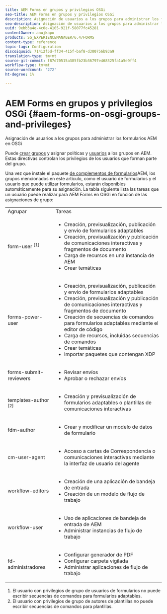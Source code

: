 ```yaml
---
title: AEM Forms en grupos y privilegios OSGi
seo-title: AEM Forms en grupos y privilegios OSGi
description: Asignación de usuarios a los grupos para administrar los formularios AEM en OSGi
seo-description: Asignación de usuarios a los grupos para administrar los formularios AEM en OSGi
uuid: 9ebb3a4e-4c0e-4105-921f-58077fc45281
contentOwner: anujkapo
products: SG_EXPERIENCEMANAGER/6.4/FORMS
content-type: reference
topic-tags: Configuration
discoiquuid: 71412f5d-ff34-415f-baf8-d300756b93a9
translation-type: tm+mt
source-git-commit: f87d70515a385fb23b36797e468325fa1a5e9ff4
workflow-type: tm+mt
source-wordcount: '272'
ht-degree: 1%

---
```



# AEM Forms en grupos y privilegios OSGi {#aem-forms-on-osgi-groups-and-privileges}

Asignación de usuarios a los grupos para administrar los formularios AEM en OSGi

Puede [crear grupos](/help/sites-administering/user-group-ac-admin.md#group-administration) y asignar políticas y [usuarios](/help/sites-administering/user-group-ac-admin.md#user-administration) a los grupos en AEM. Estas directivas controlan los privilegios de los usuarios que forman parte del grupo.

Una vez que instale el paquete [de complementos de formularios](/help/forms/using/installing-configuring-aem-forms-osgi.md)AEM, los grupos mencionados en este artículo, como el usuario de formularios y el usuario que puede utilizar formularios, estarán disponibles automáticamente para su asignación. La tabla siguiente lista las tareas que un usuario puede realizar para AEM Forms en OSGi en función de las asignaciones de grupo:

<table> 
 <tbody>
  <tr>
   <td>Agrupar</td> 
   <td>Tareas</td> 
  </tr>
  <tr>
   <td>form-user <sup>[1]</sup></td> 
   <td>
    <ul> 
     <li>Creación, previsualización, publicación y envío de formularios adaptables</li> 
     <li>Creación, previsualización y publicación de comunicaciones interactivas y fragmentos de documento</li> 
     <li>Carga de recursos en una instancia de AEM</li> 
     <li>Crear temáticas</li> 
    </ul> </td> 
  </tr>
  <tr>
   <td>forms-power-user</td> 
   <td>
    <ul> 
     <li>Creación, previsualización, publicación y envío de formularios adaptables</li> 
     <li>Creación, previsualización y publicación de comunicaciones interactivas y fragmentos de documento</li> 
     <li>Creación de secuencias de comandos para formularios adaptables mediante el editor de código</li> 
     <li>Carga de recursos, incluidas secuencias de comandos</li> 
     <li>Crear temáticas</li> 
     <li>Importar paquetes que contengan XDP</li> 
    </ul> </td> 
  </tr>
  <tr>
   <td>forms-submit-reviewers</td> 
   <td>
    <ul> 
     <li>Revisar envíos</li> 
     <li>Aprobar o rechazar envíos</li> 
    </ul> </td> 
  </tr>
  <tr>
   <td>templates-author <sup>[2]</sup></td> 
   <td>
    <ul> 
     <li>Creación y previsualización de formularios adaptables o plantillas de comunicaciones interactivas</li> 
    </ul> </td> 
  </tr>
  <tr>
   <td><p>fdm-author</p> </td> 
   <td>
    <ul> 
     <li>Crear y modificar un modelo de datos de formulario</li> 
    </ul> </td> 
  </tr>
  <tr>
   <td>cm-user-agent</td> 
   <td>
    <ul> 
     <li>Acceso a cartas de Correspondencia o comunicaciones interactivas mediante la interfaz de usuario del agente</li> 
    </ul> </td> 
  </tr>
  <tr>
   <td><p>workflow-editors</p> </td> 
   <td>
    <ul> 
     <li>Creación de una aplicación de bandeja de entrada</li> 
     <li>Creación de un modelo de flujo de trabajo</li> 
    </ul> </td> 
  </tr>
  <tr>
   <td>workflow-user</td> 
   <td>
    <ul> 
     <li>Uso de aplicaciones de bandeja de entrada de AEM</li> 
     <li>Administrar instancias de flujo de trabajo</li> 
    </ul> </td> 
  </tr>
  <tr>
   <td>fd-administradores</td> 
   <td>
    <ul> 
     <li>Configurar generador de PDF</li> 
     <li>Configurar carpeta vigilada</li> 
     <li>Administrar aplicaciones de flujo de trabajo</li> 
    </ul> </td> 
  </tr>
 </tbody>
</table>

1. El usuario con privilegios de grupo de usuarios de formularios no puede escribir secuencias de comandos para formularios adaptables.
1. El usuario con privilegios de grupo de autores de plantillas no puede escribir secuencias de comandos para plantillas.

